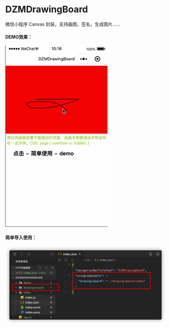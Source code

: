 # DZMDrawingBoard

微信小程序 Canvas 封装，支持画图，签名，生成图片......

#### DEMO效果：

![DEMO效果](temp.gif)

#### 简单导入使用：

![文件目录](temp1.png)

